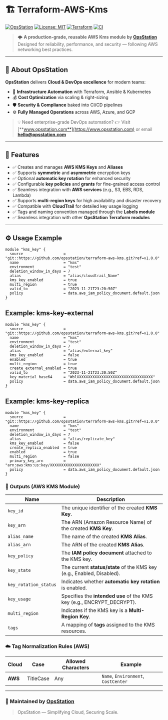 # 🏗️ Terraform-AWS-Kms

[![OpsStation](https://img.shields.io/badge/Made%20by-OpsStation-blue?style=flat-square&logo=terraform)](https://www.opsstation.com)
[![License: MIT](https://img.shields.io/badge/License-MIT-blue.svg)](LICENSE)
[![Terraform](https://img.shields.io/badge/Terraform-1.13%2B-purple.svg?logo=terraform)](#)
[![CI](https://github.com/OpsStation/terraform-aws-kms/actions/workflows/ci.yml/badge.svg)](https://github.com/OpsStation/terraform-aws-kms/actions/workflows/ci.yml)

> 🌩️ **A production-grade, reusable AWS Kms module by [OpsStation](https://www.opsstation.com)**
> Designed for reliability, performance, and security — following AWS networking best practices.
---

## 🏢 About OpsStation

**OpsStation** delivers **Cloud & DevOps excellence** for modern teams:
- 🚀 **Infrastructure Automation** with Terraform, Ansible & Kubernetes
- 💰 **Cost Optimization** via scaling & right-sizing
- 🛡️ **Security & Compliance** baked into CI/CD pipelines
- ⚙️ **Fully Managed Operations** across AWS, Azure, and GCP

> 💡 Need enterprise-grade DevOps automation?
> 👉 Visit [**www.opsstation.com**](https://www.opsstation.com) or email **hello@opsstation.com**

---

## 🌟 Features

- ✅ Creates and manages **AWS KMS Keys** and **Aliases**
- ✅ Supports **symmetric** and **asymmetric** encryption keys
- ✅ Optional **automatic key rotation** for enhanced security
- ✅ Configurable **key policies** and **grants** for fine-grained access control
- ✅ Seamless integration with **AWS services** (e.g., S3, EBS, RDS, Lambda)
- ✅ Supports **multi-region keys** for high availability and disaster recovery
- ✅ Compatible with **CloudTrail** for detailed key usage logging
- ✅ Tags and naming convention managed through the **Labels module**
- ✅ Seamless integration with other **OpsStation Terraform modules**

---

## ⚙️ Usage Example

```hcl
module "kms_key" {
  source                  = "git::https://github.com/opsstation/terraform-aws-kms.git?ref=v1.0.0"
  name                    = "kms"
  environment             = "test"
  deletion_window_in_days = 7
  alias                   = "alias/cloudtrail_Name"
  kms_key_enabled         = true
  multi_region            = true
  valid_to                = "2023-11-21T23:20:50Z"
  policy                  = data.aws_iam_policy_document.default.json
}
```

## Example: kms-key-external
```hcl
module "kms_key" {
  source                  = "git::https://github.com/opsstation/terraform-aws-kms.git?ref=v1.0.0"
  name                    = "kms"
  environment             = "test"
  deletion_window_in_days = 7
  alias                   = "alias/external_key"
  kms_key_enabled         = false
  enabled                 = true
  multi_region            = true
  create_external_enabled = true
  valid_to                = "2023-11-21T23:20:50Z"
  key_material_base64     = "WblXXXXXXXXXXXXXXXXXXXXXXXXXXXXXXXXXX"
  policy                  = data.aws_iam_policy_document.default.json
}
```

## Example: kms-key-replica

```hcl
module "kms_key" {
  source                  = "git::https://github.com/opsstation/terraform-aws-kms.git?ref=v1.0.0"
  name                    = "kms"
  environment             = "test"
  deletion_window_in_days = 7
  alias                   = "alias/replicate_key"
  kms_key_enabled         = false
  create_replica_enabled  = true
  enabled                 = true
  multi_region            = false
  primary_key_arn         = "arn:aws:kms:us:key/XXXXXXXXXXXXXXXXXXXXXX"
  policy                  = data.aws_iam_policy_document.default.json
}
```
### 🔐 Outputs (AWS KMS Module)

| Name                 | Description                                                                 |
|----------------------|-----------------------------------------------------------------------------|
| `key_id`             | The unique identifier of the created **KMS Key**.                           |
| `key_arn`            | The ARN (Amazon Resource Name) of the created **KMS Key**.                  |
| `alias_name`         | The name of the created **KMS Alias**.                                      |
| `alias_arn`          | The ARN of the created **KMS Alias**.                                       |
| `key_policy`         | The **IAM policy document** attached to the KMS key.                        |
| `key_state`          | The current **status/state** of the KMS key (e.g., Enabled, Disabled).      |
| `key_rotation_status`| Indicates whether **automatic key rotation** is enabled.                    |
| `key_usage`          | Specifies the **intended use** of the KMS key (e.g., ENCRYPT_DECRYPT).      |
| `multi_region`       | Indicates if the KMS key is a **Multi-Region Key**.                         |
| `tags`               | A mapping of **tags** assigned to the KMS resources.                        |


### ☁️ Tag Normalization Rules (AWS)

| Cloud | Case      | Allowed Characters | Example                            |
|--------|-----------|------------------|------------------------------------|
| **AWS** | TitleCase | Any              | `Name`, `Environment`, `CostCenter` |

---

### 💙 Maintained by [OpsStation](https://www.opsstation.com)
> OpsStation — Simplifying Cloud, Securing Scale.
